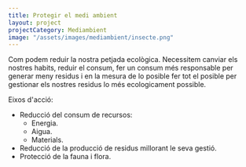 ```yaml
---
title: Protegir el medi ambient
layout: project
projectCategory: Mediambient
image: "/assets/images/mediambient/insecte.png"
---
```


Com podem reduir la nostra petjada ecològica. Necessitem canviar els nostres habits, reduir el consum, fer un consum més responsable per generar meny residus i en la mesura de lo posible fer tot el posible per gestionar els nostres residus lo més ecologicament possible.

Eixos d'acció:
- Reducció del consum de recursos:
  - Energia.
  - Aigua.
  - Materials.
- Reducció de la producció de residus millorant le seva gestió.
- Protecció de la fauna i flora.